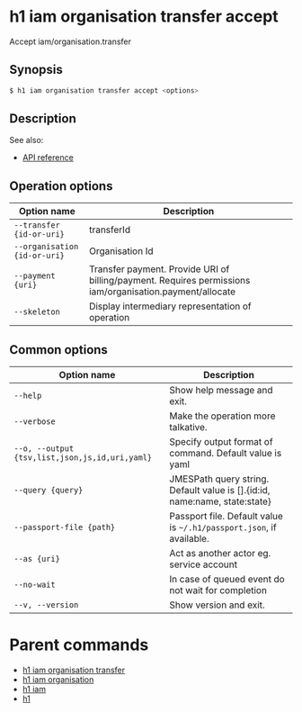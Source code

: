 
# h1 iam organisation transfer accept

Accept iam/organisation.transfer

## Synopsis

```bash
$ h1 iam organisation transfer accept <options>
```

## Description

See also:

* [API reference](https://api.hyperone.com/v2/docs#operation/iam_organisation_transfer_accept)

## Operation options

| Option name                      | Description                                                                                              |
| -------------------------------- | -------------------------------------------------------------------------------------------------------- |
| ```--transfer {id-or-uri}```     | transferId                                                                                               |
| ```--organisation {id-or-uri}``` | Organisation Id                                                                                          |
| ```--payment {uri}```            | Transfer payment. Provide URI of billing/payment. Requires permissions iam/organisation.payment/allocate |
| ```--skeleton```                 | Display intermediary representation of operation                                                         |

## Common options

| Option name                                        | Description                                                                   |
| -------------------------------------------------- | ----------------------------------------------------------------------------- |
| ```--help```                                       | Show help message and exit.                                                   |
| ```--verbose```                                    | Make the operation more talkative.                                            |
| ```--o, --output {tsv,list,json,js,id,uri,yaml}``` | Specify output format of command. Default value is yaml                       |
| ```--query {query}```                              | JMESPath query string. Default value is [].\{id:id, name:name, state:state\}  |
| ```--passport-file {path}```                       | Passport file. Default value is ```~/.h1/passport.json```, if available.      |
| ```--as {uri}```                                   | Act as another actor eg. service account                                      |
| ```--no-wait```                                    | In case of queued event do not wait for completion                            |
| ```--v, --version```                               | Show version and exit.                                                        |

# Parent commands

* [h1 iam organisation transfer](./../README.md)
* [h1 iam organisation](./../../README.md)
* [h1 iam](./../../../README.md)
* [h1](./../../../../README.md)
